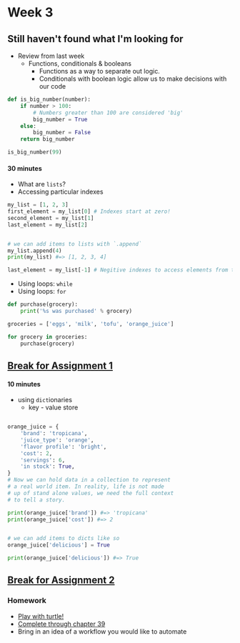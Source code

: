 # Week 3

## Still haven't found what I'm looking for


* Review from last week
    * Functions, conditionals & booleans
    	* Functions as a way to separate out logic. 
    	* Conditionals with boolean logic allow us to make decisions with our code
   
```python
def is_big_number(number):
    if number > 100: 
        # Numbers greater than 100 are considered 'big'
        big_number = True
    else:
        big_number = False
    return big_number

is_big_number(99)
```

#### 30 minutes

* What are `lists`?
* Accessing particular indexes

```python
my_list = [1, 2, 3]
first_element = my_list[0] # Indexes start at zero!
second_element = my_list[1]
last_element = my_list[2]


# we can add items to lists with `.append`
my_list.append(4) 
print(my_list) #=> [1, 2, 3, 4]

last_element = my_list[-1] # Negitive indexes to access elements from the right side of the list
```

* Using loops: `while`
* Using loops: `for`

```python
def purchase(grocery):
    print('%s was purchased' % grocery)

groceries = ['eggs', 'milk', 'tofu', 'orange_juice']

for grocery in groceries:
    purchase(grocery)

```	

## [Break for Assignment 1](exercises/week3/assignment_3_1.md)

#### 10 minutes

* using `dict`ionaries 
	* key - value store


```python

orange_juice = {
    'brand': 'tropicana',
    'juice_type': 'orange',
    'flavor profile': 'bright',
    'cost': 2,
    'servings': 6,
    'in stock': True,
} 
# Now we can hold data in a collection to represent
# a real world item. In reality, life is not made
# up of stand alone values, we need the full context
# to tell a story.

print(orange_juice['brand']) #=> 'tropicana'
print(orange_juice['cost']) #=> 2


# we can add items to dicts like so
orange_juice['delicious'] = True

print(orange_juice['delicious']) #=> True
```

## [Break for Assignment 2](exercises/week3/assignment_3_2.md)



### Homework 
* [Play with turtle!](exercises/week3/turtle.md)
* [Complete through chapter 39](http://learnpythonthehardway.org/book/)
* Bring in an idea of a workflow you would like to automate


